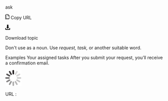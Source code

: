 ﻿# 

ask

![Copy URL](media/ask/Copy.png)
Copy URL

![Download](media/ask/Download.png)

Download topic

Don't use as a noun. Use *request, task,* or another suitable word.

Examples
Your assigned tasks
After you submit your request, you’ll receive a confirmation email.

![In progress](media/ask/activity-large.gif)

URL :
